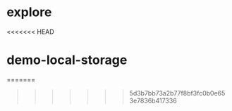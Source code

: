 # explore
<<<<<<< HEAD
# demo-local-storage
=======
>>>>>>> 5d3b7bb73a2b77f8bf3fc0b0e653e7836b417336
